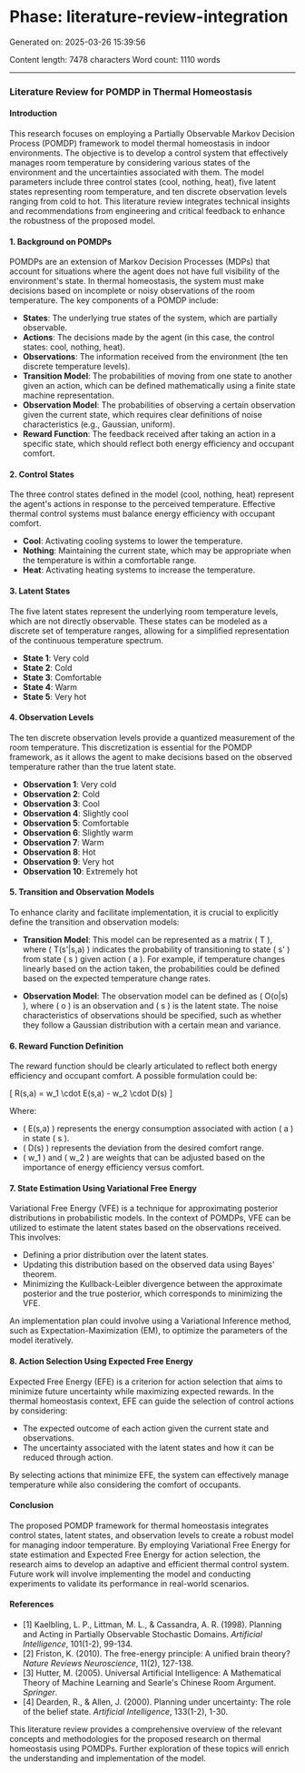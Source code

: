 # Phase: literature-review-integration

Generated on: 2025-03-26 15:39:56

Content length: 7478 characters
Word count: 1110 words

---

### Literature Review for POMDP in Thermal Homeostasis

#### Introduction
This research focuses on employing a Partially Observable Markov Decision Process (POMDP) framework to model thermal homeostasis in indoor environments. The objective is to develop a control system that effectively manages room temperature by considering various states of the environment and the uncertainties associated with them. The model parameters include three control states (cool, nothing, heat), five latent states representing room temperature, and ten discrete observation levels ranging from cold to hot. This literature review integrates technical insights and recommendations from engineering and critical feedback to enhance the robustness of the proposed model.

#### 1. Background on POMDPs
POMDPs are an extension of Markov Decision Processes (MDPs) that account for situations where the agent does not have full visibility of the environment's state. In thermal homeostasis, the system must make decisions based on incomplete or noisy observations of the room temperature. The key components of a POMDP include:

- **States**: The underlying true states of the system, which are partially observable.
- **Actions**: The decisions made by the agent (in this case, the control states: cool, nothing, heat).
- **Observations**: The information received from the environment (the ten discrete temperature levels).
- **Transition Model**: The probabilities of moving from one state to another given an action, which can be defined mathematically using a finite state machine representation.
- **Observation Model**: The probabilities of observing a certain observation given the current state, which requires clear definitions of noise characteristics (e.g., Gaussian, uniform).
- **Reward Function**: The feedback received after taking an action in a specific state, which should reflect both energy efficiency and occupant comfort.

#### 2. Control States
The three control states defined in the model (cool, nothing, heat) represent the agent's actions in response to the perceived temperature. Effective thermal control systems must balance energy efficiency with occupant comfort.

- **Cool**: Activating cooling systems to lower the temperature.
- **Nothing**: Maintaining the current state, which may be appropriate when the temperature is within a comfortable range.
- **Heat**: Activating heating systems to increase the temperature.

#### 3. Latent States
The five latent states represent the underlying room temperature levels, which are not directly observable. These states can be modeled as a discrete set of temperature ranges, allowing for a simplified representation of the continuous temperature spectrum.

- **State 1**: Very cold
- **State 2**: Cold
- **State 3**: Comfortable
- **State 4**: Warm
- **State 5**: Very hot

#### 4. Observation Levels
The ten discrete observation levels provide a quantized measurement of the room temperature. This discretization is essential for the POMDP framework, as it allows the agent to make decisions based on the observed temperature rather than the true latent state.

- **Observation 1**: Very cold
- **Observation 2**: Cold
- **Observation 3**: Cool
- **Observation 4**: Slightly cool
- **Observation 5**: Comfortable
- **Observation 6**: Slightly warm
- **Observation 7**: Warm
- **Observation 8**: Hot
- **Observation 9**: Very hot
- **Observation 10**: Extremely hot

#### 5. Transition and Observation Models
To enhance clarity and facilitate implementation, it is crucial to explicitly define the transition and observation models:

- **Transition Model**: This model can be represented as a matrix \( T \), where \( T(s'|s,a) \) indicates the probability of transitioning to state \( s' \) from state \( s \) given action \( a \). For example, if temperature changes linearly based on the action taken, the probabilities could be defined based on the expected temperature change rates.

- **Observation Model**: The observation model can be defined as \( O(o|s) \), where \( o \) is an observation and \( s \) is the latent state. The noise characteristics of observations should be specified, such as whether they follow a Gaussian distribution with a certain mean and variance.

#### 6. Reward Function Definition
The reward function should be clearly articulated to reflect both energy efficiency and occupant comfort. A possible formulation could be:

\[
R(s,a) = w_1 \cdot E(s,a) - w_2 \cdot D(s)
\]

Where:
- \( E(s,a) \) represents the energy consumption associated with action \( a \) in state \( s \).
- \( D(s) \) represents the deviation from the desired comfort range.
- \( w_1 \) and \( w_2 \) are weights that can be adjusted based on the importance of energy efficiency versus comfort.

#### 7. State Estimation Using Variational Free Energy
Variational Free Energy (VFE) is a technique for approximating posterior distributions in probabilistic models. In the context of POMDPs, VFE can be utilized to estimate the latent states based on the observations received. This involves:

- Defining a prior distribution over the latent states.
- Updating this distribution based on the observed data using Bayes' theorem.
- Minimizing the Kullback-Leibler divergence between the approximate posterior and the true posterior, which corresponds to minimizing the VFE.

An implementation plan could involve using a Variational Inference method, such as Expectation-Maximization (EM), to optimize the parameters of the model iteratively.

#### 8. Action Selection Using Expected Free Energy
Expected Free Energy (EFE) is a criterion for action selection that aims to minimize future uncertainty while maximizing expected rewards. In the thermal homeostasis context, EFE can guide the selection of control actions by considering:

- The expected outcome of each action given the current state and observations.
- The uncertainty associated with the latent states and how it can be reduced through action.

By selecting actions that minimize EFE, the system can effectively manage temperature while also considering the comfort of occupants.

#### Conclusion
The proposed POMDP framework for thermal homeostasis integrates control states, latent states, and observation levels to create a robust model for managing indoor temperature. By employing Variational Free Energy for state estimation and Expected Free Energy for action selection, the research aims to develop an adaptive and efficient thermal control system. Future work will involve implementing the model and conducting experiments to validate its performance in real-world scenarios.

#### References
- [1] Kaelbling, L. P., Littman, M. L., & Cassandra, A. R. (1998). Planning and Acting in Partially Observable Stochastic Domains. *Artificial Intelligence*, 101(1-2), 99-134.
- [2] Friston, K. (2010). The free-energy principle: A unified brain theory? *Nature Reviews Neuroscience*, 11(2), 127-138.
- [3] Hutter, M. (2005). Universal Artificial Intelligence: A Mathematical Theory of Machine Learning and Searle's Chinese Room Argument. *Springer*.
- [4] Dearden, R., & Allen, J. (2000). Planning under uncertainty: The role of the belief state. *Artificial Intelligence*, 133(1-2), 1-30.

This literature review provides a comprehensive overview of the relevant concepts and methodologies for the proposed research on thermal homeostasis using POMDPs. Further exploration of these topics will enrich the understanding and implementation of the model.